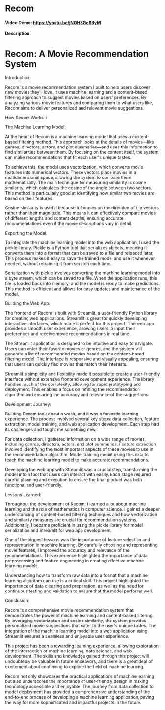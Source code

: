# Recom
#### Video Demo:  <https://youtu.be/jNGH8Ge89yM>
#### Description:
# Recom: A Movie Recommendation System

Introduction:

Recom is a movie recommendation system I built to help users discover new movies they’ll love. It uses machine learning and a content-based filtering approach to suggest movies based on users' preferences. By analyzing various movie features and comparing them to what users like, Recom aims to deliver personalized and relevant movie suggestions.

How Recom Works->

The Machine Learning Model:

At the heart of Recom is a machine learning model that uses a content-based filtering method. This approach looks at the details of movies—like genres, directors, actors, and plot summaries—and uses this information to find similarities between them. By focusing on the content itself, the system can make recommendations that fit each user's unique tastes.

To achieve this, the model uses vectorization, which converts movie features into numerical vectors. These vectors place movies in a multidimensional space, allowing the system to compare them mathematically. The main technique for measuring similarity is cosine similarity, which calculates the cosine of the angle between two vectors. This method is particularly good at identifying how similar two movies are based on their features.

Cosine similarity is useful because it focuses on the direction of the vectors rather than their magnitude. This means it can effectively compare movies of different lengths and content depths, ensuring accurate recommendations even if the movie descriptions vary in detail.

Exporting the Model:

To integrate the machine learning model into the web application, I used the pickle library. Pickle is a Python tool that serializes objects, meaning it converts them into a format that can be saved to a file and reloaded later. This process makes it easy to save the trained model and use it whenever needed, without retraining it from scratch each time.

Serialization with pickle involves converting the machine learning model into a byte stream, which can be saved to a file. When the application runs, this file is loaded back into memory, and the model is ready to make predictions. This method is efficient and allows for easy updates and maintenance of the model.

Building the Web App:

The frontend of Recom is built with Streamlit, a user-friendly Python library for creating web applications. Streamlit is great for quickly developing interactive interfaces, which made it perfect for this project. The web app provides a smooth user experience, allowing users to input their preferences and receive movie recommendations in real time.

The Streamlit application is designed to be intuitive and easy to navigate. Users can enter their favorite movies or genres, and the system will generate a list of recommended movies based on the content-based filtering model. The interface is responsive and visually appealing, ensuring that users can quickly find movies that match their interests.

Streamlit's simplicity and flexibility made it possible to create a user-friendly interface without extensive frontend development experience. The library handles much of the complexity, allowing for rapid prototyping and deployment. This enabled a focus on refining the recommendation algorithm and ensuring the accuracy and relevance of the suggestions.

Development Journey:

Building Recom took about a week, and it was a fantastic learning experience. The process involved several key steps: data collection, feature extraction, model training, and web application development. Each step had its challenges and taught me something new.

For data collection, I gathered information on a wide range of movies, including genres, directors, actors, and plot summaries. Feature extraction involved identifying the most important aspects of these movies to use in the recommendation algorithm. Model training meant using this data to teach the machine learning model to make accurate recommendations.

Developing the web app with Streamlit was a crucial step, transforming the model into a tool that users can interact with easily. Each stage required careful planning and execution to ensure the final product was both functional and user-friendly.

Lessons Learned:

Throughout the development of Recom, I learned a lot about machine learning and the role of mathematics in computer science. I gained a deeper understanding of content-based filtering techniques and how vectorization and similarity measures are crucial for recommendation systems. Additionally, I became proficient in using the pickle library for model serialization and Streamlit for web app development.

One of the biggest lessons was the importance of feature selection and representation in machine learning. By carefully choosing and representing movie features, I improved the accuracy and relevance of the recommendations. This experience highlighted the importance of data preprocessing and feature engineering in creating effective machine learning models.

Understanding how to transform raw data into a format that a machine learning algorithm can use is a critical skill. This project highlighted the importance of data cleaning and preparation, as well as the need for continuous testing and validation to ensure that the model performs well.

Conclusion:

Recom is a comprehensive movie recommendation system that demonstrates the power of machine learning and content-based filtering. By leveraging vectorization and cosine similarity, the system provides personalized movie suggestions that cater to the user's unique tastes. The integration of the machine learning model into a web application using Streamlit ensures a seamless and enjoyable user experience.

This project has been a rewarding learning experience, allowing exploration of the intersection of machine learning, data science, and web development. The skills and knowledge gained through this project will undoubtedly be valuable in future endeavors, and there is a great deal of excitement about continuing to explore the field of machine learning.

Recom not only showcases the practical applications of machine learning but also underscores the importance of user-friendly design in making technology accessible and enjoyable. The journey from data collection to model deployment has provided a comprehensive understanding of the end-to-end process of developing a machine learning application, paving the way for more sophisticated and impactful projects in the future.
